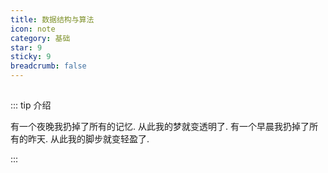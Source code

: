 ```yaml
---
title: 数据结构与算法
icon: note
category: 基础
star: 9
sticky: 9
breadcrumb: false
---
```


## 

::: tip 介绍

有一个夜晚我扔掉了所有的记忆.
从此我的梦就变透明了.
有一个早晨我扔掉了所有的昨天.
从此我的脚步就变轻盈了.

:::
